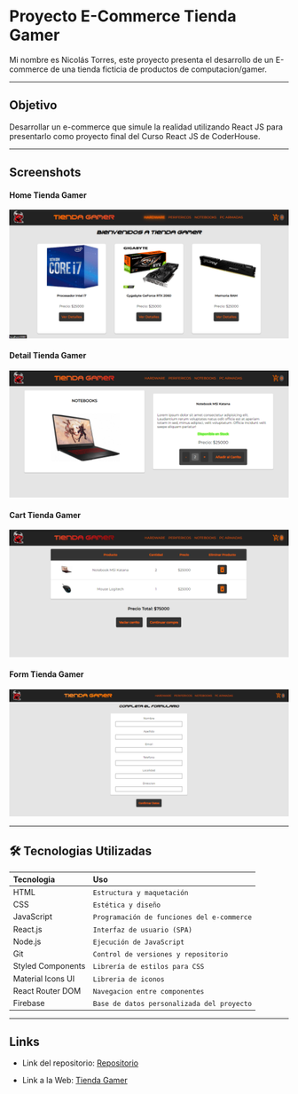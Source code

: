 # Proyecto E-Commerce Tienda Gamer

Mi nombre es Nicolás Torres, este proyecto presenta el desarrollo de un E-commerce de una tienda ficticia de productos de computacion/gamer.

---------------------------------------------------
## Objetivo

Desarrollar un e-commerce que simule la realidad utilizando React JS para presentarlo como proyecto final del Curso React JS de CoderHouse.

---------------------------------------------------
## Screenshots
#### Home Tienda Gamer

![Imagen](./public/screenShot/homeTiendaGamer.png)

#### Detail Tienda Gamer
![Imagen](./public/screenShot/detailContainerTiendaGamer.png)

#### Cart Tienda Gamer
![Imagen](./public/screenShot/cartViewTiendaGamer.png)

#### Form Tienda Gamer
![Imagen](./public/screenShot/formTiendaGamer.png)

---------------------------------------------------
## 🛠 Tecnologias Utilizadas

| Tecnologia | Uso                        |
| :--------  | :-------                   |
| HTML       | `Estructura y maquetación` |
| CSS        | `Estética y diseño`        |
| JavaScript | `Programación de funciones del e-commerce` |
| React.js   | `Interfaz de usuario (SPA)`|
| Node.js    | `Ejecución de JavaScript`  |
| Git        | `Control de versiones y repositorio` |
| Styled Components | `Librería de estilos para CSS` |
| Material Icons UI | `Libreria de iconos`|
| React Router DOM | `Navegacion entre componentes`|
| Firebase | `Base de datos personalizada del proyecto`|

---------------------------------------------------
## Links

* Link del repositorio: [Repositorio](https://github.com/nicot73/mi-proyecto-app-TorresAlvarez)

* Link a la Web: [Tienda Gamer](https://tiendagamer-nt.netlify.app/)